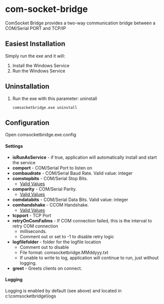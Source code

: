 # com-socket-bridge
ComSocket Bridge provides a two-way communication bridge between a COM/Serial PORT and TCP/IP

## Easiest Installation
Simply run the exe and it will:
1. Install the Windows Service
2. Run the Windows Service

## Uninstallation
1. Run the exe with this parameter: uninstall
    ```
    comsocketbridge.exe uninstall
    ```
    
## Configuration
Open comsocketbridge.exe.config

#### Settings
* **isRunAsService** - if true, application will automatically install and start the service
* **comport** - COM/Serial Port to listen on
* **combaudrate** - COM/Serial Baud Rate. Valid value: integer
* **comstopbits** - COM/Serial Stop Bits. 
    * [Valid Values](https://msdn.microsoft.com/en-us/library/system.io.ports.stopbits)
* **comparity** -  COM/Serial Parity. 
    * [Valid Values](https://msdn.microsoft.com/en-us/library/system.io.ports.parity)
* **comdatabits** - COM/Serial Data Bits. Valid value: integer
* **comhandshake** - CCOM Handshake. 
    * [Valid Values](https://msdn.microsoft.com/en-us/library/system.io.ports.handshake)
* **tcpport** - TCP Port
* **retryOnComFailms** - If COM connection failed, this is the interval to retry COM connection
  * milliseconds.
  * Comment out or set to -1 to disable retry logic
* **logfilefolder** - folder for the logfile location
  * Comment out to disable
  * File format: comsocketbridge.MMddyyy.txt
  * If unable to write to log, application will continue to run, just without logging.
* **greet** - Greets clients on connect.

#### Logging
Logging is enabled by default (see above) and located in c:\comsocketbridge\logs